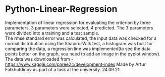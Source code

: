 # Python-Linear-Regression
Implementation of linear regression for evaluating the criterion by three parameters. 3 parameters were selected, 4 predicted. 
The 3 parameters were divided into a training and a test sample.  
The rmse standard error was calculated, the input data was checked for a normal distribution using the Shapiro-Wilk test, a histogram was built for comparing the data, 
a regression line was implemented(to see the data points better on the graph, you need to add an image in the pyplot window). 
The data was downloaded from - https://www.kaggle.com/paree24/development-index
Made by Artur Fatkhutdinov as part of a task at the university.
24.09.21
